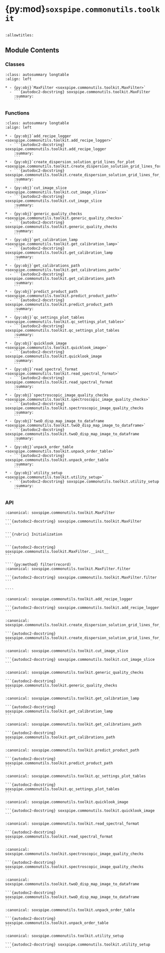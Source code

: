 # {py:mod}`soxspipe.commonutils.toolkit`

```{py:module} soxspipe.commonutils.toolkit
```

```{autodoc2-docstring} soxspipe.commonutils.toolkit
:allowtitles:
```

## Module Contents

### Classes

````{list-table}
:class: autosummary longtable
:align: left

* - {py:obj}`MaxFilter <soxspipe.commonutils.toolkit.MaxFilter>`
  - ```{autodoc2-docstring} soxspipe.commonutils.toolkit.MaxFilter
    :summary:
    ```
````

### Functions

````{list-table}
:class: autosummary longtable
:align: left

* - {py:obj}`add_recipe_logger <soxspipe.commonutils.toolkit.add_recipe_logger>`
  - ```{autodoc2-docstring} soxspipe.commonutils.toolkit.add_recipe_logger
    :summary:
    ```
* - {py:obj}`create_dispersion_solution_grid_lines_for_plot <soxspipe.commonutils.toolkit.create_dispersion_solution_grid_lines_for_plot>`
  - ```{autodoc2-docstring} soxspipe.commonutils.toolkit.create_dispersion_solution_grid_lines_for_plot
    :summary:
    ```
* - {py:obj}`cut_image_slice <soxspipe.commonutils.toolkit.cut_image_slice>`
  - ```{autodoc2-docstring} soxspipe.commonutils.toolkit.cut_image_slice
    :summary:
    ```
* - {py:obj}`generic_quality_checks <soxspipe.commonutils.toolkit.generic_quality_checks>`
  - ```{autodoc2-docstring} soxspipe.commonutils.toolkit.generic_quality_checks
    :summary:
    ```
* - {py:obj}`get_calibration_lamp <soxspipe.commonutils.toolkit.get_calibration_lamp>`
  - ```{autodoc2-docstring} soxspipe.commonutils.toolkit.get_calibration_lamp
    :summary:
    ```
* - {py:obj}`get_calibrations_path <soxspipe.commonutils.toolkit.get_calibrations_path>`
  - ```{autodoc2-docstring} soxspipe.commonutils.toolkit.get_calibrations_path
    :summary:
    ```
* - {py:obj}`predict_product_path <soxspipe.commonutils.toolkit.predict_product_path>`
  - ```{autodoc2-docstring} soxspipe.commonutils.toolkit.predict_product_path
    :summary:
    ```
* - {py:obj}`qc_settings_plot_tables <soxspipe.commonutils.toolkit.qc_settings_plot_tables>`
  - ```{autodoc2-docstring} soxspipe.commonutils.toolkit.qc_settings_plot_tables
    :summary:
    ```
* - {py:obj}`quicklook_image <soxspipe.commonutils.toolkit.quicklook_image>`
  - ```{autodoc2-docstring} soxspipe.commonutils.toolkit.quicklook_image
    :summary:
    ```
* - {py:obj}`read_spectral_format <soxspipe.commonutils.toolkit.read_spectral_format>`
  - ```{autodoc2-docstring} soxspipe.commonutils.toolkit.read_spectral_format
    :summary:
    ```
* - {py:obj}`spectroscopic_image_quality_checks <soxspipe.commonutils.toolkit.spectroscopic_image_quality_checks>`
  - ```{autodoc2-docstring} soxspipe.commonutils.toolkit.spectroscopic_image_quality_checks
    :summary:
    ```
* - {py:obj}`twoD_disp_map_image_to_dataframe <soxspipe.commonutils.toolkit.twoD_disp_map_image_to_dataframe>`
  - ```{autodoc2-docstring} soxspipe.commonutils.toolkit.twoD_disp_map_image_to_dataframe
    :summary:
    ```
* - {py:obj}`unpack_order_table <soxspipe.commonutils.toolkit.unpack_order_table>`
  - ```{autodoc2-docstring} soxspipe.commonutils.toolkit.unpack_order_table
    :summary:
    ```
* - {py:obj}`utility_setup <soxspipe.commonutils.toolkit.utility_setup>`
  - ```{autodoc2-docstring} soxspipe.commonutils.toolkit.utility_setup
    :summary:
    ```
````

### API

`````{py:class} MaxFilter(max_level)
:canonical: soxspipe.commonutils.toolkit.MaxFilter

```{autodoc2-docstring} soxspipe.commonutils.toolkit.MaxFilter
```

```{rubric} Initialization
```

```{autodoc2-docstring} soxspipe.commonutils.toolkit.MaxFilter.__init__
```

````{py:method} filter(record)
:canonical: soxspipe.commonutils.toolkit.MaxFilter.filter

```{autodoc2-docstring} soxspipe.commonutils.toolkit.MaxFilter.filter
```

````

`````

````{py:function} add_recipe_logger(log, productPath)
:canonical: soxspipe.commonutils.toolkit.add_recipe_logger

```{autodoc2-docstring} soxspipe.commonutils.toolkit.add_recipe_logger
```
````

````{py:function} create_dispersion_solution_grid_lines_for_plot(log, dispMap, dispMapImage, associatedFrame, kw, skylines=False, slitPositions=False, slit_length=11)
:canonical: soxspipe.commonutils.toolkit.create_dispersion_solution_grid_lines_for_plot

```{autodoc2-docstring} soxspipe.commonutils.toolkit.create_dispersion_solution_grid_lines_for_plot
```
````

````{py:function} cut_image_slice(log, frame, width, length, x, y, sliceAxis='x', median=False, plot=False)
:canonical: soxspipe.commonutils.toolkit.cut_image_slice

```{autodoc2-docstring} soxspipe.commonutils.toolkit.cut_image_slice
```
````

````{py:function} generic_quality_checks(log, frame, settings, recipeName, qcTable)
:canonical: soxspipe.commonutils.toolkit.generic_quality_checks

```{autodoc2-docstring} soxspipe.commonutils.toolkit.generic_quality_checks
```
````

````{py:function} get_calibration_lamp(log, frame, kw)
:canonical: soxspipe.commonutils.toolkit.get_calibration_lamp

```{autodoc2-docstring} soxspipe.commonutils.toolkit.get_calibration_lamp
```
````

````{py:function} get_calibrations_path(log, settings)
:canonical: soxspipe.commonutils.toolkit.get_calibrations_path

```{autodoc2-docstring} soxspipe.commonutils.toolkit.get_calibrations_path
```
````

````{py:function} predict_product_path(sofName, recipeName=False)
:canonical: soxspipe.commonutils.toolkit.predict_product_path

```{autodoc2-docstring} soxspipe.commonutils.toolkit.predict_product_path
```
````

````{py:function} qc_settings_plot_tables(log, qc, qcAx, settings, settingsAx)
:canonical: soxspipe.commonutils.toolkit.qc_settings_plot_tables

```{autodoc2-docstring} soxspipe.commonutils.toolkit.qc_settings_plot_tables
```
````

````{py:function} quicklook_image(log, CCDObject, show=True, ext='data', stdWindow=3, title=False, surfacePlot=False, dispMap=False, dispMapImage=False, inst=False, settings=False, skylines=False, saveToPath=False)
:canonical: soxspipe.commonutils.toolkit.quicklook_image

```{autodoc2-docstring} soxspipe.commonutils.toolkit.quicklook_image
```
````

````{py:function} read_spectral_format(log, settings, arm, dispersionMap=False, extended=True, binx=1, biny=1)
:canonical: soxspipe.commonutils.toolkit.read_spectral_format

```{autodoc2-docstring} soxspipe.commonutils.toolkit.read_spectral_format
```
````

````{py:function} spectroscopic_image_quality_checks(log, frame, orderTablePath, settings, recipeName, qcTable)
:canonical: soxspipe.commonutils.toolkit.spectroscopic_image_quality_checks

```{autodoc2-docstring} soxspipe.commonutils.toolkit.spectroscopic_image_quality_checks
```
````

````{py:function} twoD_disp_map_image_to_dataframe(log, slit_length, twoDMapPath, kw=False, associatedFrame=False, removeMaskedPixels=False, dispAxis='y')
:canonical: soxspipe.commonutils.toolkit.twoD_disp_map_image_to_dataframe

```{autodoc2-docstring} soxspipe.commonutils.toolkit.twoD_disp_map_image_to_dataframe
```
````

````{py:function} unpack_order_table(log, orderTablePath, extend=0.0, pixelDelta=1, binx=1, biny=1, prebinned=False, order=False, limitToDetectorFormat=False)
:canonical: soxspipe.commonutils.toolkit.unpack_order_table

```{autodoc2-docstring} soxspipe.commonutils.toolkit.unpack_order_table
```
````

````{py:function} utility_setup(log, settings, recipeName, startNightDate)
:canonical: soxspipe.commonutils.toolkit.utility_setup

```{autodoc2-docstring} soxspipe.commonutils.toolkit.utility_setup
```
````
